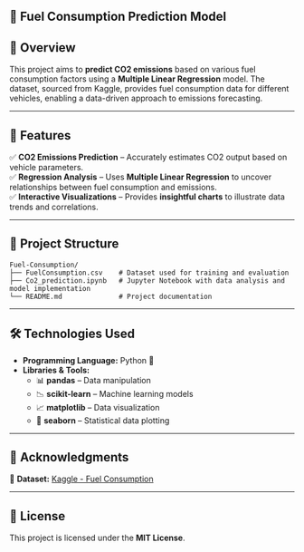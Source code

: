 ## 🚗 Fuel Consumption Prediction Model  

## 📌 Overview  
This project aims to **predict CO2 emissions** based on various fuel consumption factors using a **Multiple Linear Regression** model. The dataset, sourced from Kaggle, provides fuel consumption data for different vehicles, enabling a data-driven approach to emissions forecasting.  

---  

## 🚀 Features  
✅ **CO2 Emissions Prediction** – Accurately estimates CO2 output based on vehicle parameters.  
✅ **Regression Analysis** – Uses **Multiple Linear Regression** to uncover relationships between fuel consumption and emissions.  
✅ **Interactive Visualizations** – Provides **insightful charts** to illustrate data trends and correlations.  

---  

## 📂 Project Structure  
```
Fuel-Consumption/
├── FuelConsumption.csv    # Dataset used for training and evaluation
├── Co2_prediction.ipynb   # Jupyter Notebook with data analysis and model implementation
└── README.md              # Project documentation
```  

---  

## 🛠 Technologies Used  
- **Programming Language:** Python 🐍  
- **Libraries & Tools:**  
  - 📊 **pandas** – Data manipulation  
  - 📉 **scikit-learn** – Machine learning models  
  - 📈 **matplotlib** – Data visualization  
  - 🎨 **seaborn** – Statistical data plotting  

---  

## 🔗 Acknowledgments  
📌 **Dataset:** [Kaggle - Fuel Consumption](https://www.kaggle.com/datasets/komalnaseer/fuelconsumptioncsv)  

---  

## 📜 License  
This project is licensed under the **MIT License**.
